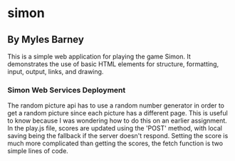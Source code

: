 # simon
## By Myles Barney

This is a simple web application for playing the game Simon.  It demonstrates the use of basic HTML elements for structure, formatting, input, output, links, and drawing.

### Simon Web Services Deployment
The random picture api has to use a random number generator in order to get a random picture since each picture has a different page.  This is useful to know because I was wondering how to do this on an earlier assignment.  
In the play.js file, scores are updated using the 'POST' method, with local saving being the fallback if the server doesn't respond.  Setting the score is much more complicated than getting the scores, the fetch function is two simple lines of code.  
